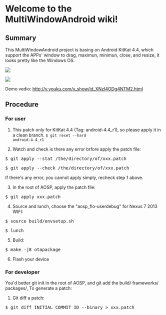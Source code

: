# Welcome to the MultiWindowAndroid wiki!
## Summary
This MultiWindowAndroid project is basing on Android KitKat 4.4, which support the APPs' window to drag, maximun, minimun, close, and resize, it looks pretty like the Windows OS.

![](http://img.my.csdn.net/uploads/201406/17/1403015500_1406.jpg)

![](http://img.my.csdn.net/uploads/201406/17/1403015499_8171.png)

Demo vedio: http://v.youku.com/v_show/id_XNzI4ODg4NTM2.html

## Procedure
### For user
1. This patch only for KitKat 4.4 (Tag: android-4.4_r1), so please apply it in a clean branch.
<code>$ git reset --hard android-4.4_r1</code>

2. Watch and check is there any error brfore apply the patch file:
<pre class="plaincode">$ git apply --stat /the/directory/of/xxx.patch</pre>
<pre class="plaincode">$ git apply --check /the/directory/of/xxx.patch</pre>
If there's any error, you cannot apply simply, recheck step 1 above.


3. In the root of AOSP, apply the patch file:
<pre class="plaincode">$ git apply xxx.patch</pre>

4. Source and lunch, choose the "aosp_flo-userdebug" for Nexus 7 2013 WIFI:
<pre class="plaincode">$ source build/envsetup.sh</pre>
<pre class="plaincode">$ lunch</pre>

5. Build:
<pre class="plaincode">$ make -j8 otapackage</pre>

6. Flash your device

### For developer
You'd better git init in the root of AOSP, and git add the build/ frameworks/ packages/, To generate a patch:

1. Git diff a patch:
<pre class="plaincode">$ git diff INITIAL_COMMIT_ID --binary > xxx.patch </pre>

